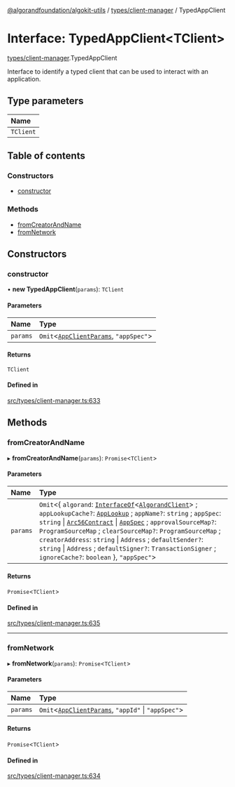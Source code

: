 [@algorandfoundation/algokit-utils](../README.md) / [types/client-manager](../modules/types_client_manager.md) / TypedAppClient

# Interface: TypedAppClient\<TClient\>

[types/client-manager](../modules/types_client_manager.md).TypedAppClient

Interface to identify a typed client that can be used to interact with an application.

## Type parameters

| Name |
| :------ |
| `TClient` |

## Table of contents

### Constructors

- [constructor](types_client_manager.TypedAppClient.md#constructor)

### Methods

- [fromCreatorAndName](types_client_manager.TypedAppClient.md#fromcreatorandname)
- [fromNetwork](types_client_manager.TypedAppClient.md#fromnetwork)

## Constructors

### constructor

• **new TypedAppClient**(`params`): `TClient`

#### Parameters

| Name | Type |
| :------ | :------ |
| `params` | `Omit`\<[`AppClientParams`](types_app_client.AppClientParams.md), ``"appSpec"``\> |

#### Returns

`TClient`

#### Defined in

[src/types/client-manager.ts:633](https://github.com/algorandfoundation/algokit-utils-ts/blob/main/src/types/client-manager.ts#L633)

## Methods

### fromCreatorAndName

▸ **fromCreatorAndName**(`params`): `Promise`\<`TClient`\>

#### Parameters

| Name | Type |
| :------ | :------ |
| `params` | `Omit`\<\{ `algorand`: [`InterfaceOf`](../modules/types_instance_of.md#interfaceof)\<[`AlgorandClient`](../classes/types_algorand_client.AlgorandClient.md)\> ; `appLookupCache?`: [`AppLookup`](types_app_deployer.AppLookup.md) ; `appName?`: `string` ; `appSpec`: `string` \| [`Arc56Contract`](types_app_arc56.Arc56Contract.md) \| [`AppSpec`](types_app_spec.AppSpec.md) ; `approvalSourceMap?`: `ProgramSourceMap` ; `clearSourceMap?`: `ProgramSourceMap` ; `creatorAddress`: `string` \| `Address` ; `defaultSender?`: `string` \| `Address` ; `defaultSigner?`: `TransactionSigner` ; `ignoreCache?`: `boolean`  }, ``"appSpec"``\> |

#### Returns

`Promise`\<`TClient`\>

#### Defined in

[src/types/client-manager.ts:635](https://github.com/algorandfoundation/algokit-utils-ts/blob/main/src/types/client-manager.ts#L635)

___

### fromNetwork

▸ **fromNetwork**(`params`): `Promise`\<`TClient`\>

#### Parameters

| Name | Type |
| :------ | :------ |
| `params` | `Omit`\<[`AppClientParams`](types_app_client.AppClientParams.md), ``"appId"`` \| ``"appSpec"``\> |

#### Returns

`Promise`\<`TClient`\>

#### Defined in

[src/types/client-manager.ts:634](https://github.com/algorandfoundation/algokit-utils-ts/blob/main/src/types/client-manager.ts#L634)
